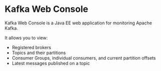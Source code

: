 Kafka Web Console
=========

Kafka Web Console is a Java EE web application for monitoring Apache Kafka.

It allows you to view:

   - Registered brokers
   - Topics and their partitions
   - Consumer Groups, individual consumers, and current partition offsets
   - Latest messages published on a topic
